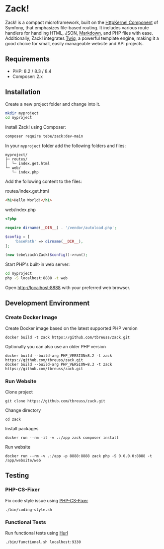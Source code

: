 # Zack!

Zack! is a compact microframework, built on the [HttpKernel Component](https://symfony.com/doc/current/components/http_kernel.html) of Symfony, that emphasizes file-based routing.
It includes various route handlers for handling HTML, JSON, [Markdown](https://commonmark.thephpleague.com/), and PHP files with ease.
Additionally, Zack! integrates [Twig](https://twig.symfony.com/), a powerful template engine, making it a good choice for small, easily manageable website and API projects.

## Requirements

- PHP: 8.2 / 8.3 / 8.4
- Composer: 2.x

## Installation

Create a new project folder and change into it.

~~~bash
mkdir myproject
cd myproject
~~~

Install Zack! using Composer:

~~~bash
composer require tebe/zack:dev-main
~~~

In your `myproject` folder add the following folders and files:

~~~text
myproject/
├─ routes/
│  └─ index.get.html
└─ web/
   └─ index.php
~~~

Add the following content to the files:

routes/index.get.html

~~~html
<h1>Hello World!</h1>
~~~

web/index.php

~~~php
<?php

require dirname(__DIR__) . '/vendor/autoload.php';

$config = [
    'basePath' => dirname(__DIR__),
];

(new tebe\zack\Zack($config))->run();
~~~

Start PHP's built-in web server:

~~~bash
cd myproject
php -S localhost:8888 -t web
~~~

Open <http://localhost:8888> with your preferred web browser.

## Development Environment

### Create Docker Image

Create Docker image based on the latest supported PHP version

    docker build -t zack https://github.com/tbreuss/zack.git

Optionally you can also use an older PHP version

    docker build --build-arg PHP_VERSION=8.2 -t zack https://github.com/tbreuss/zack.git
    docker build --build-arg PHP_VERSION=8.3 -t zack https://github.com/tbreuss/zack.git

### Run Website

Clone project

    git clone https://github.com/tbreuss/zack.git

Change directory

    cd zack

Install packages

    docker run --rm -it -v .:/app zack composer install

Run website

    docker run --rm -v .:/app -p 8888:8888 zack php -S 0.0.0.0:8888 -t /app/website/web

## Testing

### PHP-CS-Fixer

Fix code style issue using [PHP-CS-Fixer](https://github.com/PHP-CS-Fixer/PHP-CS-Fixer)

    ./bin/coding-style.sh

### Functional Tests

Run functional tests using [Hurl](https://hurl.dev/)

    ./bin/functional.sh localhost:9330
